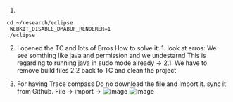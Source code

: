 1. 
```
cd ~/research/eclipse  
 WEBKIT_DISABLE_DMABUF_RENDERER=1
./eclipse
```
2. I opened the TC and lots of Erros
   How to solve it: 1. look at erros: We see somthing like java and permission and we undestarnd
   This is regarding to running java in sudo mode already ->
   2.1. We have to remove build files
   2.2 back to TC and clean the project

3. For having Trace compass Do no download the file and Import it. sync it from Github.
File -> import -> 
![image](https://github.com/user-attachments/assets/877d0f83-de1b-4011-b9e2-847d85ac3c90)
![image](https://github.com/user-attachments/assets/9c60d238-d445-4a17-825b-873702b604e0)
